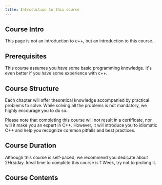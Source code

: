 ```yaml
---
title: Introduction to this course
---
```


## Course Intro

This page is not an introduction to c++, but an introduction to this course.

## Prerequisites

This course assumes you have some basic programming knowledge. It's even better
if you have some experience with c++.

## Course Structure

Each chapter will offer theoretical knowledge accompanied by practical problems
to solve. While solving all the problems is not mandatory, we highly encourage
you to do so.

Please note that completing this course will not result in a certificate, nor
will it make you an expert in C++. However, it will introduce you to idiomatic
C++ and help you recognize common pitfalls and best practices.

## Course Duration

Although this course is self-paced, we recommend you dedicate about 2Hrs/day.
Ideal time to complete this course is 1 Week, try not to prolong it.

## Course Contents
